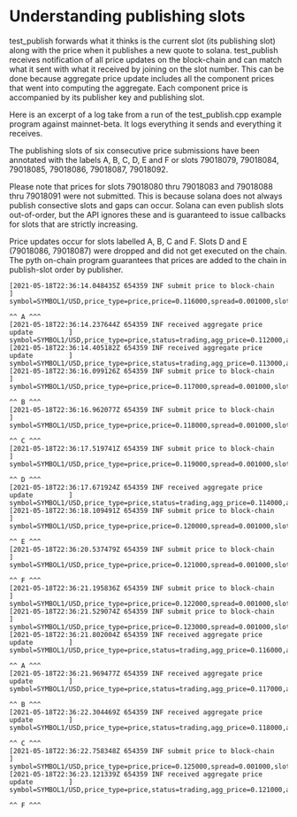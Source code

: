 # Understanding publishing slots

test_publish forwards what it thinks is the current slot (its publishing slot) along with the price when it publishes a new quote to solana.  test_publish receives notification of all price updates on the block-chain and can match what it sent with what it received by joining on the slot number.  This can be done because aggregate price update includes all the component prices that went into computing the aggregate.  Each component price is accompanied by its publisher key and publishing slot.

Here is an excerpt of a log take from a run of the test_publish.cpp example program against mainnet-beta. It logs everything it sends and everything it receives.

The publishing slots of six consecutive price submissions have been annotated with the labels A, B, C, D, E and F or slots 79018079, 79018084, 79018085, 79018086, 79018087, 79018092.

Please note that prices for slots 79018080 thru 79018083 and 79018088 thru 79018091 were not submitted. This is because solana does not always publish consective slots and gaps can occur.  Solana can even publish slots out-of-order, but the API ignores these and is guaranteed to issue callbacks for slots that are strictly increasing.

Price updates occur for slots labelled A, B, C and F. Slots D and E (79018086, 79018087) were dropped and did not get executed on the chain. The pyth on-chain program guarantees that prices are added to the chain in publish-slot order by publisher.

```
[2021-05-18T22:36:14.048435Z 654359 INF submit price to block-chain             ] symbol=SYMBOL1/USD,price_type=price,price=0.116000,spread=0.001000,slot=79018079,sub_id=1
                                                                                                                                                          ^^ A ^^^
[2021-05-18T22:36:14.237644Z 654359 INF received aggregate price update         ] symbol=SYMBOL1/USD,price_type=price,status=trading,agg_price=0.112000,agg_spread=0.001000,valid_slot=79018076,pub_slot=79018077,my_price=0.112000,my_conf=0.001000,my_status=trading,my_slot=79018075
[2021-05-18T22:36:14.405182Z 654359 INF received aggregate price update         ] symbol=SYMBOL1/USD,price_type=price,status=trading,agg_price=0.113000,agg_spread=0.001000,valid_slot=79018077,pub_slot=79018078,my_price=0.113000,my_conf=0.001000,my_status=trading,my_slot=79018076
[2021-05-18T22:36:16.099126Z 654359 INF submit price to block-chain             ] symbol=SYMBOL1/USD,price_type=price,price=0.117000,spread=0.001000,slot=79018084,sub_id=1
                                                                                                                                                          ^^ B ^^^
[2021-05-18T22:36:16.962077Z 654359 INF submit price to block-chain             ] symbol=SYMBOL1/USD,price_type=price,price=0.118000,spread=0.001000,slot=79018085,sub_id=1
                                                                                                                                                          ^^ C ^^^
[2021-05-18T22:36:17.519741Z 654359 INF submit price to block-chain             ] symbol=SYMBOL1/USD,price_type=price,price=0.119000,spread=0.001000,slot=79018086,sub_id=1
                                                                                                                                                          ^^ D ^^^
[2021-05-18T22:36:17.671924Z 654359 INF received aggregate price update         ] symbol=SYMBOL1/USD,price_type=price,status=trading,agg_price=0.114000,agg_spread=0.001000,valid_slot=79018078,pub_slot=79018079,my_price=0.114000,my_conf=0.001000,my_status=trading,my_slot=79018077
[2021-05-18T22:36:18.109491Z 654359 INF submit price to block-chain             ] symbol=SYMBOL1/USD,price_type=price,price=0.120000,spread=0.001000,slot=79018087,sub_id=1
                                                                                                                                                          ^^ E ^^^
[2021-05-18T22:36:20.537479Z 654359 INF submit price to block-chain             ] symbol=SYMBOL1/USD,price_type=price,price=0.121000,spread=0.001000,slot=79018092,sub_id=1
                                                                                                                                                          ^^ F ^^^
[2021-05-18T22:36:21.195836Z 654359 INF submit price to block-chain             ] symbol=SYMBOL1/USD,price_type=price,price=0.122000,spread=0.001000,slot=79018093,sub_id=1
[2021-05-18T22:36:21.529074Z 654359 INF submit price to block-chain             ] symbol=SYMBOL1/USD,price_type=price,price=0.123000,spread=0.001000,slot=79018094,sub_id=1
[2021-05-18T22:36:21.802004Z 654359 INF received aggregate price update         ] symbol=SYMBOL1/USD,price_type=price,status=trading,agg_price=0.116000,agg_spread=0.001000,valid_slot=79018079,pub_slot=79018085,my_price=0.116000,my_conf=0.001000,my_status=trading,my_slot=79018079
                                                                                                                                                                                                                                                                               ^^ A ^^^
[2021-05-18T22:36:21.969477Z 654359 INF received aggregate price update         ] symbol=SYMBOL1/USD,price_type=price,status=trading,agg_price=0.117000,agg_spread=0.001000,valid_slot=79018085,pub_slot=79018087,my_price=0.117000,my_conf=0.001000,my_status=trading,my_slot=79018084
                                                                                                                                                                                                                                                                               ^^ B ^^^
[2021-05-18T22:36:22.304469Z 654359 INF received aggregate price update         ] symbol=SYMBOL1/USD,price_type=price,status=trading,agg_price=0.118000,agg_spread=0.001000,valid_slot=79018087,pub_slot=79018093,my_price=0.118000,my_conf=0.001000,my_status=trading,my_slot=79018085
                                                                                                                                                                                                                                                                               ^^ C ^^^
[2021-05-18T22:36:22.758348Z 654359 INF submit price to block-chain             ] symbol=SYMBOL1/USD,price_type=price,price=0.125000,spread=0.001000,slot=79018096,sub_id=1
[2021-05-18T22:36:23.121339Z 654359 INF received aggregate price update         ] symbol=SYMBOL1/USD,price_type=price,status=trading,agg_price=0.121000,agg_spread=0.001000,valid_slot=79018093,pub_slot=79018094,my_price=0.121000,my_conf=0.001000,my_status=trading,my_slot=79018092
                                                                                                                                                                                                                                                                               ^^ F ^^^
```
